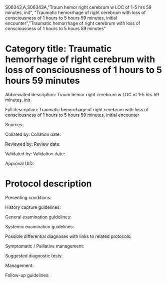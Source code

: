 S06343,A,S06343A,"Traum hemor right cerebrum w LOC of 1-5 hrs 59 minutes, init", "Traumatic hemorrhage of right cerebrum with loss of consciousness of 1 hours to 5 hours 59 minutes, initial encounter","Traumatic hemorrhage of right cerebrum with loss of consciousness of 1 hours to 5 hours 59 minutes"
# Category title: Traumatic hemorrhage of right cerebrum with loss of consciousness of 1 hours to 5 hours 59 minutes

Abbreviated description: Traum hemor right cerebrum w LOC of 1-5 hrs 59 minutes, init

Full description: Traumatic hemorrhage of right cerebrum with loss of consciousness of 1 hours to 5 hours 59 minutes, initial encounter

Sources:

Collated by:
Collation date:

Reviewed by:
Review date:

Validated by:
Validation date:

Approval UID:

# Protocol description

Presenting conditions:

History capture guidelines:

General examination guidelines:

Systemic examination guidelines:

Possible differential diagnoses with links to related protocols:

Symptomatic / Palliative management:

Suggested diagnostic tests:

Management:

Follow-up guidelines:

